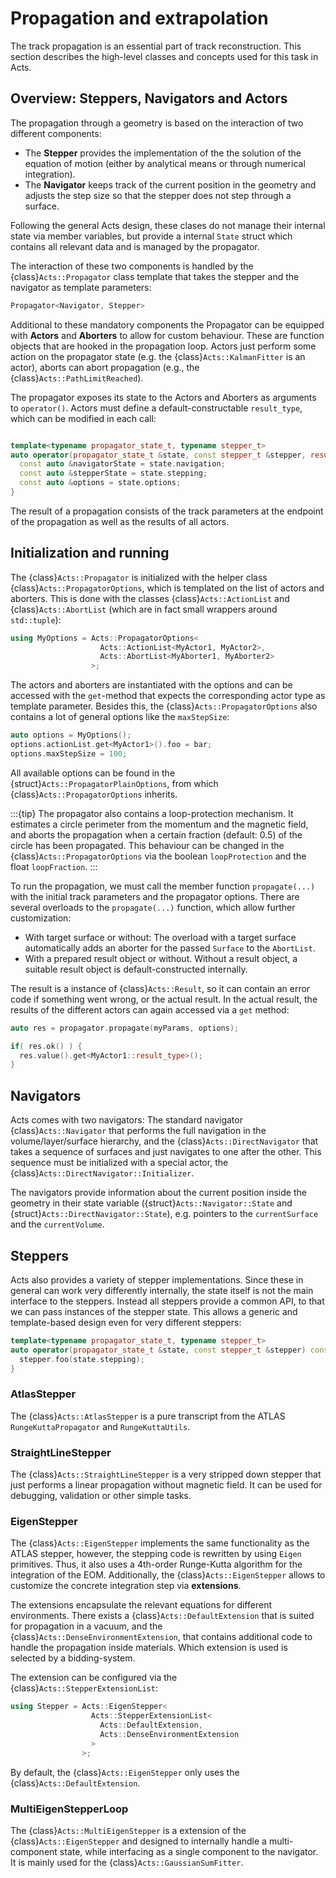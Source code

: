 # Propagation and extrapolation

The track propagation is an essential part of track reconstruction. This section describes the high-level classes and concepts used for this task in Acts.

## Overview: Steppers, Navigators and Actors

The propagation through a geometry is based on the interaction of two different components:

* The **Stepper** provides the implementation of the the solution of the equation of motion (either by analytical means or through numerical integration).
* The **Navigator** keeps track of the current position in the geometry and adjusts the step size so that the stepper does not step through a surface.

Following the general Acts design, these clases do not manage their internal state via member variables, but provide a internal `State` struct which contains all relevant data and is managed by the propagator.

The interaction of these two components is handled by the {class}`Acts::Propagator` class template that takes the stepper and the navigator as template parameters:

```c++
Propagator<Navigator, Stepper>
```

Additional to these mandatory components the Propagator can be equipped with **Actors** and **Aborters** to allow for custom behaviour. These are function objects that are hooked in the propagation loop. Actors just perform some action on the propagator state (e.g. the {class}`Acts::KalmanFitter` is an actor), aborts can abort propagation (e.g., the {class}`Acts::PathLimitReached`).

The propagator exposes its state to the Actors and Aborters as arguments to `operator()`. Actors must define a default-constructable `result_type`, which can be modified in each call:

```c++

template<typename propagator_state_t, typename stepper_t>
auto operator(propagator_state_t &state, const stepper_t &stepper, result_type &result) const {
  const auto &navigatorState = state.navigation;
  const auto &stepperState = state.stepping;
  const auto &options = state.options;
}
```

The result of a propagation consists of the track parameters at the endpoint of the propagation as well as the results of all actors.

## Initialization and running

The {class}`Acts::Propagator` is initialized with the helper class {class}`Acts::PropagatorOptions`, which is templated on the list of actors and aborters. This is done with the classes {class}`Acts::ActionList` and {class}`Acts::AbortList` (which are in fact small wrappers around `std::tuple`):

```c++
using MyOptions = Acts::PropagatorOptions<
                    Acts::ActionList<MyActor1, MyActor2>,
                    Acts::AbortList<MyAborter1, MyAborter2>
                  >;
```

The actors and aborters are instantiated with the options and can be accessed with the `get`-method that expects the corresponding actor type as template parameter. Besides this, the {class}`Acts::PropagatorOptions` also contains a lot of general options like the `maxStepSize`:

```c++
auto options = MyOptions();
options.actionList.get<MyActor1>().foo = bar;
options.maxStepSize = 100;
```

All available options can be found in the {struct}`Acts::PropagatorPlainOptions`, from which {class}`Acts::PropagatorOptions` inherits.

:::{tip}
The propagator also contains a loop-protection mechanism. It estimates a circle perimeter from the momentum and the magnetic field, and aborts the propagation when a certain fraction (default: 0.5) of the circle has been propagated. This behaviour can be changed in the {class}`Acts::PropagatorOptions` via the boolean `loopProtection` and the float `loopFraction`.
:::

To run the propagation, we must call the member function `propagate(...)` with the initial track parameters and the propagator options. There are several overloads to the `propagate(...)` function, which allow further customization:
* With target surface or without: The overload with a target surface automatically adds an aborter for the passed `Surface` to the `AbortList`.
* With a prepared result object or without. Without a result object, a suitable result object is default-constructed internally.

The result is a instance of {class}`Acts::Result`, so it can contain an error code if something went wrong, or the actual result. In the actual result, the results of the different actors can again accessed via a `get` method:

```c++
auto res = propagator.propagate(myParams, options);

if( res.ok() ) {
  res.value().get<MyActor1::result_type>();
}
```

## Navigators

Acts comes with two navigators: The standard navigator {class}`Acts::Navigator` that performs the full navigation in the volume/layer/surface hierarchy, and the {class}`Acts::DirectNavigator` that takes a sequence of surfaces and just navigates to one after the other. This sequence must be initialized with a special actor, the {class}`Acts::DirectNavigator::Initializer`.

The navigators provide information about the current position inside the geometry in their state variable ({struct}`Acts::Navigator::State` and {struct}`Acts::DirectNavigator::State`), e.g. pointers to the `currentSurface` and the `currentVolume`.

## Steppers

Acts also provides a variety of stepper implementations. Since these in general can work very differently internally, the state itself is not the main interface to the steppers. Instead all steppers provide a common API, to that we can pass instances of the stepper state. This allows a generic and template-based design even for very different steppers:

```c++
template<typename propagator_state_t, typename stepper_t>
auto operator(propagator_state_t &state, const stepper_t &stepper) const {
  stepper.foo(state.stepping);
}
```

### AtlasStepper

The {class}`Acts::AtlasStepper` is a pure transcript from the ATLAS `RungeKuttaPropagator` and `RungeKuttaUtils`.

### StraightLineStepper

The {class}`Acts::StraightLineStepper` is a very stripped down stepper that just performs a linear propagation without magnetic field. It can be used for debugging, validation or other simple tasks.

### EigenStepper

The {class}`Acts::EigenStepper` implements the same functionality as the ATLAS stepper, however, the stepping code is rewritten by using `Eigen` primitives. Thus, it also uses a 4th-order Runge-Kutta algorithm for the integration of the EOM. Additionally, the {class}`Acts::EigenStepper` allows to customize the concrete integration step via **extensions**.

The extensions encapsulate the relevant equations for different environments. There exists a {class}`Acts::DefaultExtension` that is suited for propagation in a vacuum, and the {class}`Acts::DenseEnvironmentExtension`, that contains additional code to handle the propagation inside materials. Which extension is used is selected by a bidding-system.

The extension can be configured via the {class}`Acts::StepperExtensionList`:

```c++
using Stepper = Acts::EigenStepper<
                  Acts::StepperExtensionList<
                    Acts::DefaultExtension,
                    Acts::DenseEnvironmentExtension
                  >
                >;
```

By default, the {class}`Acts::EigenStepper` only uses the {class}`Acts::DefaultExtension`.

### MultiEigenStepperLoop

The {class}`Acts::MultiEigenStepper` is a extension of the {class}`Acts::EigenStepper` and designed to internally handle a multi-component state, while interfacing as a single component to the navigator. It is mainly used for the {class}`Acts::GaussianSumFitter`.
